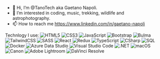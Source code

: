- 👋 Hi, I’m @TanoTech aka Gaetano Napoli.
- 👀 I’m interested in coding, music, trekking, wildlife and astrophotography.
- 📫 How to reach me https://www.linkedin.com/in/gaetano-napoli


Technlogy I use: 
![HTML5](https://img.shields.io/badge/-HTML5-%23E34F26?style=flat-square&logo=html5&logoColor=white)
![CSS3](https://img.shields.io/badge/-CSS3-%231572B6?style=flat-square&logo=css3&logoColor=white)
![JavaScript](https://img.shields.io/badge/-JavaScript-%23F7DF1E?style=flat-square&logo=javascript&logoColor=black)
![Bootstrap](https://img.shields.io/badge/-Bootstrap-%23563D7C?style=flat-square&logo=bootstrap&logoColor=white)
![Bulma](https://img.shields.io/badge/-Bulma-%2300D1B2?style=flat-square&logo=bulma&logoColor=white)
![TailwindCSS](https://img.shields.io/badge/-Tailwind_CSS-%2338B2AC?style=flat-square&logo=tailwind-css&logoColor=white)
![SASS](https://img.shields.io/badge/-SASS-%23CC6699?style=flat-square&logo=sass&logoColor=white)
![React](https://img.shields.io/badge/-React-%2361DAFB?style=flat-square&logo=react&logoColor=black)
![Redux](https://img.shields.io/badge/-Redux-%23764ABC?style=flat-square&logo=redux&logoColor=white)
![TypeScript](https://img.shields.io/badge/-TypeScript-%233178C6?style=flat-square&logo=typescript&logoColor=white)
![CSharp](https://img.shields.io/badge/-C%23-%23239120?style=flat-square&logo=c-sharp&logoColor=white)
![SQL](https://img.shields.io/badge/-SQL-%2300f?style=flat-square&logo=sql&logoColor=white)
![Docker](https://img.shields.io/badge/-Docker-%230db7ed?style=flat-square&logo=docker&logoColor=white)
![Azure Data Studio](https://img.shields.io/badge/-Azure%20Data%20Studio-%230072C6?style=flat-square&logo=microsoftazure&logoColor=white)
![Visual Studio Code](https://img.shields.io/badge/-Visual%20Studio%20Code-%23007ACC?style=flat-square&logo=visual-studio-code&logoColor=white)
![.NET](https://img.shields.io/badge/-.NET-%23512BD4?style=flat-square&logo=dotnet&logoColor=white)
![macOS](https://img.shields.io/badge/-macOS-%23999999?style=flat-square&logo=apple&logoColor=white)
![Canon](https://img.shields.io/badge/-Canon-%23A10000?style=flat-square&logo=canon&logoColor=white)
![Adobe Lightroom](https://img.shields.io/badge/-Adobe%20Lightroom-%231c1c1c?style=flat-square&logo=adobe-lightroom&logoColor=white)
![DaVinci Resolve](https://img.shields.io/badge/-DaVinci%20Resolve-%23666666?style=flat-square&logo=davinci-resolve&logoColor=white)
